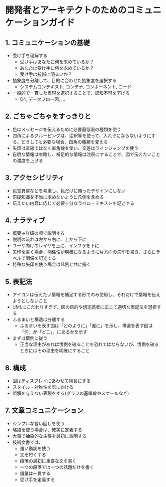 # 開発者とアーキテクトのためのコミュニケーションガイド

## 1. コミュニケーションの基礎

- 受け手を理解する
  - 受け手はあなたに何を求めているか？
  - あなたは受け手に何を求めているか？
  - 受け手は技術に明るいか？
- 抽象度を分離して、目的に合わせた抽象度を選択する
  - システムコンテキスト, コンテナ, コンポーネント, コード
- 一般的で一貫した表現を選択することで、認知不可を下げる
  - C4, データフロー図, ...

## 2. ごちゃごちゃをすっきりと

- 色はメッセージを伝えるために必要最低限の種類を使う
- 四角によるグルーピングは、注釈等を使って、入れ子にならないようにする。どうしても必要な場合、四角の種類を変える
- 矢印は直線ではなく直角線を使い、交差はラインジャンプを使う
- 自明な情報は省略し、補足的な情報は注釈にすることで、図で伝えたいことの濃度を上げる

## 3. アクセシビリティ

- 色覚異常などを考慮し、色だけに頼ったデザインにしない
- 前提知識を不当に求めないように凡例を含める
- 伝えたい内容に応じて必要十分なラベル・テキストを記述する

## 4. ナラティブ

- 概要→詳細の順で説明する
- 説明の流れは左から右に、上から下に
- ユーザ向けのレイヤを上に、インフラを下に
- 矢印を書く場合、関係性が明確になるように片方向の矢印を書き、さらにラベルで関係を記述する
- 特殊な矢印を使う場合は凡例と共に描く

## 5. 表記法

- アイコンは伝えたい情報を補足する形でのみ使用し、それだけで情報を伝えようとしないこと
- UMLにこだわりすぎず、図の目的や想定読者に応じて適切な表記法を選択する
- ふるまいと構造は分離する
  - ふるまいを表す図は「どのように」「誰に」を示し、構造を表す図は「何」が「どこ」」にあるかを示す
- まずは慣例に従う
  - 正当な理由があれば慣例を破ることを恐れてはならないが、慣例を破るときにはその理由を明確にすること
 
## 6. 構成

- 図はディスプレイにあわせて横長にする
- スタイル・対称性を気にかける
- 誤解を与えない表現をする(グラフの基準線やスケールなど)

## 7. 文章コミュニケーション

- シンプルな言い回しを使う
- 略語を使う場合は、確実に定義する
- 大事で抽象的な主張を最初に説明する
- 技術文書では、
  - 強い動詞を使う
  - 文を短くする
  - 段落の最初に重要な文を書く
  - 一つの段落では一つの話題だけを書く
  - 語彙は一貫する
  - 受け手を定義する
